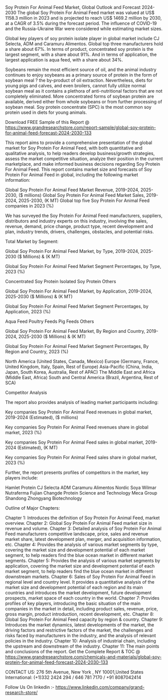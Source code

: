 Soy Protein For Animal Feed Market, Global Outlook and Forecast 2024-2030
The global Soy Protein For Animal Feed market was valued at US$ 1158.3 million in 2023 and is projected to reach US$ 1469.2 million by 2030, at a CAGR of 3.5% during the forecast period. The influence of COVID-19 and the Russia-Ukraine War were considered while estimating market sizes.

Global key players of soy protein isolate player in global market include CJ Selecta, ADM and Caramuru Alimentos. Global top three manufacturers hold a share about 67%. In terms of product, concentrated soy protein is the largest segment, with a share about 91%. And in terms of application, the largest application is aqua feed, with a share about 34%.

Soybeans remain the most efficient source of oil, and the animal industry continues to enjoy soybeans as a primary source of protein in the form of soybean meal ? the by-product of oil extraction. Nevertheless, diets for young pigs and calves, and even broilers, cannot fully utilize normal soybean meal as it contains a plethora of anti-nutritional factors that are not completely eliminated. More concentrated forms of soybean protein are available, derived either from whole soybeans or from further processing of soybean meal. Soy protein concentrate (SPC) is the most common soy protein used in diets for young animals.

Download FREE Sample of this Report @ https://www.grandresearchstore.com/report-sample/global-soy-protein-for-animal-feed-forecast-2024-2030-133

This report aims to provide a comprehensive presentation of the global market for Soy Protein For Animal Feed, with both quantitative and qualitative analysis, to help readers develop business/growth strategies, assess the market competitive situation, analyze their position in the current marketplace, and make informed business decisions regarding Soy Protein For Animal Feed. This report contains market size and forecasts of Soy Protein For Animal Feed in global, including the following market information:

Global Soy Protein For Animal Feed Market Revenue, 2019-2024, 2025-2030, ($ millions)
Global Soy Protein For Animal Feed Market Sales, 2019-2024, 2025-2030, (K MT)
Global top five Soy Protein For Animal Feed companies in 2023 (%)

We has surveyed the Soy Protein For Animal Feed manufacturers, suppliers, distributors and industry experts on this industry, involving the sales, revenue, demand, price change, product type, recent development and plan, industry trends, drivers, challenges, obstacles, and potential risks.

Total Market by Segment:

Global Soy Protein For Animal Feed Market, by Type, 2019-2024, 2025-2030 ($ Millions) & (K MT)

Global Soy Protein For Animal Feed Market Segment Percentages, by Type, 2023 (%)

Concentrated Soy Protein
Isolated Soy Protein
Others

Global Soy Protein For Animal Feed Market, by Application, 2019-2024, 2025-2030 ($ Millions) & (K MT)

Global Soy Protein For Animal Feed Market Segment Percentages, by Application, 2023 (%)

Aqua Feed
Poultry Feeds
Pig Feeds
Others

Global Soy Protein For Animal Feed Market, By Region and Country, 2019-2024, 2025-2030 ($ Millions) & (K MT)

Global Soy Protein For Animal Feed Market Segment Percentages, By Region and Country, 2023 (%)

North America (United States, Canada, Mexico)
Europe (Germany, France, United Kingdom, Italy, Spain, Rest of Europe)
Asia-Pacific (China, India, Japan, South Korea, Australia, Rest of APAC)
The Middle East and Africa (Middle East, Africa)
South and Central America (Brazil, Argentina, Rest of SCA)

Competitor Analysis

The report also provides analysis of leading market participants including:

Key companies Soy Protein For Animal Feed revenues in global market, 2019-2024 (Estimated), ($ millions)

Key companies Soy Protein For Animal Feed revenues share in global market, 2023 (%)

Key companies Soy Protein For Animal Feed sales in global market, 2019-2024 (Estimated), (K MT)

Key companies Soy Protein For Animal Feed sales share in global market, 2023 (%)

Further, the report presents profiles of competitors in the market, key players include:

Hamlet Protein
CJ Selecta
ADM
Caramuru Alimentos
Nordic Soya
Wilmar
Nutraferma
Fujian Changde Protein Science and Technology
Meca Group
Shandong Zhongyang Biotechnology

Outline of Major Chapters:

Chapter 1: Introduces the definition of Soy Protein For Animal Feed, market overview.
Chapter 2: Global Soy Protein For Animal Feed market size in revenue and volume.
Chapter 3: Detailed analysis of Soy Protein For Animal Feed manufacturers competitive landscape, price, sales and revenue market share, latest development plan, merger, and acquisition information, etc.
Chapter 4: Provides the analysis of various market segments by type, covering the market size and development potential of each market segment, to help readers find the blue ocean market in different market segments.
Chapter 5: Provides the analysis of various market segments by application, covering the market size and development potential of each market segment, to help readers find the blue ocean market in different downstream markets.
Chapter 6: Sales of Soy Protein For Animal Feed in regional level and country level. It provides a quantitative analysis of the market size and development potential of each region and its main countries and introduces the market development, future development prospects, market space of each country in the world.
Chapter 7: Provides profiles of key players, introducing the basic situation of the main companies in the market in detail, including product sales, revenue, price, gross margin, product introduction, recent development, etc.
Chapter 8: Global Soy Protein For Animal Feed capacity by region & country.
Chapter 9: Introduces the market dynamics, latest developments of the market, the driving factors and restrictive factors of the market, the challenges and risks faced by manufacturers in the industry, and the analysis of relevant policies in the industry.
Chapter 10: Analysis of industrial chain, including the upstream and downstream of the industry.
Chapter 11: The main points and conclusions of the report.
Get the Complete Report & TOC @ https://www.grandresearchstore.com/chemicals-and-materials/global-soy-protein-for-animal-feed-forecast-2024-2030-133

CONTACT US:
276 5th Avenue, New York , NY 10001,United States
International: (+1)332 2424 294 / 646 781 7170 / +91 8087042414

Follow Us On linkedin :- https://www.linkedin.com/company/grand-research-store/
